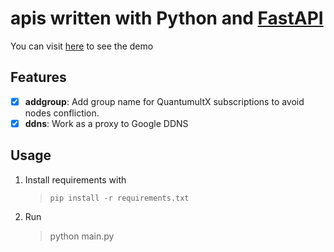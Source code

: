 # apis written with Python and [FastAPI](https://github.com/tiangolo/fastapi)

You can visit [here](https://api.emonq.com/docs) to see the demo

## Features

   - [x] **addgroup**: Add group name for QuantumultX subscriptions to avoid nodes confliction.
   - [x] **ddns**: Work as a proxy to Google DDNS

## Usage
   1. Install requirements with 
      
      > `pip install -r requirements.txt`
   2. Run
      
       > python main.py
